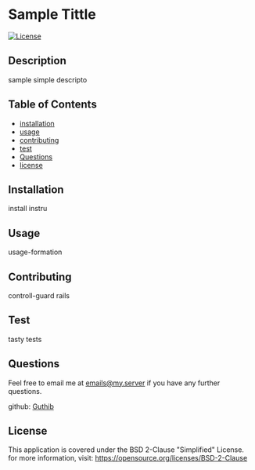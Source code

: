 # Sample Tittle

[![License](https://img.shields.io/badge/License-BSD%202--Clause-orange.svg)](https://opensource.org/licenses/BSD-2-Clause)

## Description

sample simple descripto

## Table of Contents

- [installation](#installation)
- [usage](#usage)
- [contributing](#contributing)
- [test](#test)
- [Questions](#Questions)
- [license](#license)

## Installation

install instru

## Usage

usage-formation

## Contributing

controll-guard rails

## Test

tasty tests

## Questions

Feel free to email me at <emails@my.server> if you have any further questions.

github: [Guthib](https://github.com/Guthib)

## License
      
  This application is covered under the BSD 2-Clause "Simplified" License. for more information, visit: https://opensource.org/licenses/BSD-2-Clause